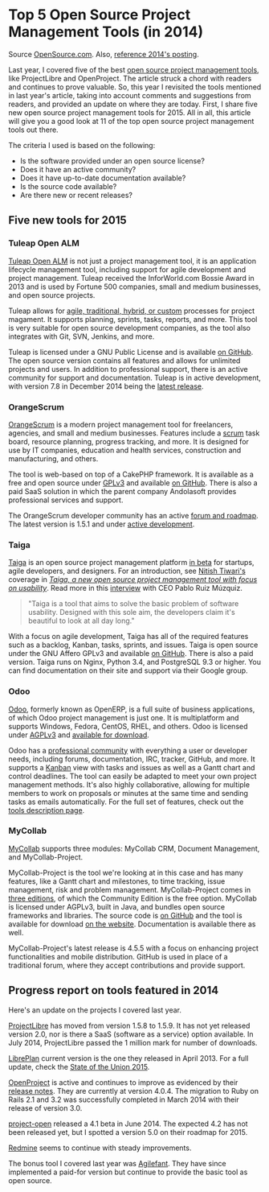 # Top 5 Open Source Project Management Tools (in 2014)

Source [OpenSource.com](http://opensource.com/business/15/1/top-project-management-tools-2015). Also, [reference 2014's posting](http://opensource.com/business/14/1/top-project-management-tools-2014).

Last year, I covered five of the best [open source project management tools](http://opensource.com/business/14/1/top-project-management-tools-2014), like ProjectLibre and OpenProject. The article struck a chord with readers and continues to prove valuable. So, this year I revisited the tools mentioned in last year's article, taking into account comments and suggestions from readers, and provided an update on where they are today. First, I share five new open source project management tools for 2015. All in all, this article will give you a good look at 11 of the top open source project management tools out there.

The criteria I used is based on the following:

- Is the software provided under an open source license?
- Does it have an active community?
- Does it have up-to-date documentation available?
- Is the source code available?
- Are there new or recent releases?

## Five new tools for 2015

### Tuleap Open ALM

[Tuleap Open ALM](https://www.tuleap.org/) is not just a project management tool, it is an application lifecycle management tool, including support for agile development and project management. Tuleap received the InforWorld.com Bossie Award in 2013 and is used by Fortune 500 companies, small and medium businesses, and open source projects.

Tuleap allows for [agile, traditional, hybrid, or custom](https://www.tuleap.org/about-tuleap/features/project-management) processes for project magament. It supports planning, sprints, tasks, reports, and more. This tool is very suitable for open source development companies, as the tool also integrates with Git, SVN, Jenkins, and more.

Tuleap is licensed under a GNU Public License and is available [on GitHub](https://github.com/Enalean/tuleap). The open source version contains all features and allows for unlimited projects and users. In addition to professional support, there is an active community for support and documentation. Tuleap is in active development, with version 7.8 in December 2014 being the [latest release](https://www.tuleap.org/about-tuleap/release-notes).

### OrangeScrum

[OrangeScrum](http://www.orangescrum.org/) is a modern project management tool for freelancers, agencies, and small and medium businesses. Features include a [scrum](http://en.wikipedia.org/wiki/Scrum_%28software_development%29) task board, resource planning, progress tracking, and more. It is designed for use by IT companies, education and health services, construction and manufacturing, and others.

The tool is web-based on top of a CakePHP framework. It is available as a free and open source under [GPLv3](http://gplv3.fsf.org/) and available [on GitHub](https://github.com/Orangescrum/orangescrum/). There is also a paid SaaS solution in which the parent company Andolasoft provides professional services and support.

The OrangeScrum developer community has an active [forum and roadmap](http://www.orangescrum.org/community). The latest version is 1.5.1 and under [active development](http://www.orangescrum.org/roadmap).

### Taiga

[Taiga](https://taiga.io/) is an open source project management platform [in beta](http://taigaio.github.io/taiga-doc/dist/) for startups, agile developers, and designers. For an introduction, see [Nitish Tiwari's](https://opensource.com/users/tiwarinitish86) coverage in [_Taiga, a new open source project management tool with focus on usability_](http://opensource.com/business/14/10/taiga-open-source-project-management-tool). Read more in this [interview](https://opensource.com/business/14/11/interview-ceo-taiga-pablo-ruiz-m%C3%BAzquiz) with CEO Pablo Ruiz Múzquiz.

> "Taiga is a tool that aims to solve the basic problem of software usability. Designed with this sole aim, the developers claim it's beautiful to look at all day long."

With a focus on agile development, Taiga has all of the required features such as a backlog, Kanban, tasks, sprints, and issues. Taiga is open source under the GNU Affero GPLv3 and available [on GitHub](https://github.com/taigaio). There is also a paid version. Taiga runs on Nginx, Python 3.4, and PostgreSQL 9.3 or higher. You can find documentation on their site and support via their Google group.

### Odoo

[Odoo](https://www.odoo.com/), formerly known as OpenERP, is a full suite of business applications, of which Odoo project management is just one. It is multiplatform and supports Windows, Fedora, CentOS, RHEL, and others. Odoo is licensed under [AGPLv3](http://en.wikipedia.org/wiki/Affero_General_Public_License) and [available for download](https://www.odoo.com/page/download).

Odoo has a [professional community](https://www.odoo.com/page/community) with everything a user or developer needs, including forums, documentation, IRC, tracker, GitHub, and more. It supports a [Kanban](http://en.wikipedia.org/wiki/Kanban) view with tasks and issues as well as a Gantt chart and control deadlines. The tool can easily be adapted to meet your own project management methods. It's also highly collaborative, allowing for multiple members to work on proposals or minutes at the same time and sending tasks as emails automatically. For the full set of features, check out the [tools description page](https://www.odoo.com/page/project-management).

### MyCollab

[MyCollab](http://community.mycollab.com/) supports three modules: MyCollab CRM, Document Management, and MyCollab-Project.

MyCollab-Project is the tool we're looking at in this case and has many features, like a Gantt chart and milestones, to time tracking, issue management, risk and problem management. MyCollab-Project comes in [three editions](http://community.mycollab.com/editions.html), of which the Community Edition is the free option. MyCollab is licensed under AGPLv3, built in Java, and bundles open source frameworks and libraries. The source code is [on GitHub](https://github.com/esofthead/mycollab) and the tool is available for download [on the website](http://community.mycollab.com/download.html). Documentation is available there as well.

MyCollab-Project's latest release is 4.5.5 with a focus on enhancing project functionalities and mobile distribution. GitHub is used in place of a traditional forum, where they accept contributions and provide support.

## Progress report on tools featured in 2014

Here's an update on the projects I covered last year.

[ProjectLibre](http://www.projectlibre.org/) has moved from version 1.5.8 to 1.5.9. It has not yet released version 2.0, nor is there a SaaS (software as a service) option available. In July 2014, ProjectLibre passed the 1 million mark for number of downloads.

[LibrePlan](http://www.libreplan.com/) current version is the one they released in April 2013. For a full update, check the [State of the Union 2015](http://www.jeroenbaten.nl/libreplan-state-union-2015/).

[OpenProject](https://www.openproject.org/) is active and continues to improve as evidenced by their [release notes](https://www.openproject.org/download/release-notes/). They are currently at version 4.0.4. The migration to Ruby on Rails 2.1 and 3.2 was successfully completed in March 2014 with their release of version 3.0.

[project-open](http://www.project-open.com/) released a 4.1 beta in June 2014. The expected 4.2 has not been released yet, but I spotted a version 5.0 on their roadmap for 2015.

[Redmine](http://www.redmine.org/) seems to continue with steady improvements.

The bonus tool I covered last year was [Agilefant](http://agilefant.com/). They have since implemented a paid-for version but continue to provide the basic tool as open source.
